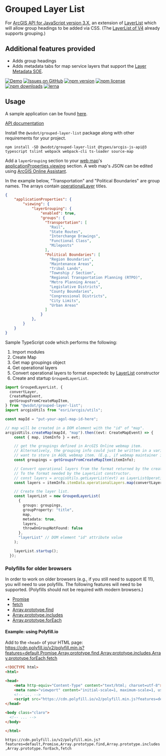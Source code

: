 # Grouped Layer List

For [ArcGIS API for JavaScript version 3.X], an extension of [LayerList] which will allow group headings to be added via CSS. (The [LayerList of V4][layerlistv4] already supports grouping.)

## Additional features provided

- Adds group headings
- Adds metadata tabs for map service layers that support the [Layer Metadata SOE].

[![Demo](https://img.shields.io/badge/Pages-demo-blue.svg?logo=github&longCache=true)][demo]
[![Issues on GitHub](https://img.shields.io/github/issues/wsdot-gis/grouped-layer-list.svg?style=flat-square)](https://github.com/wsdot-gis/grouped-layer-list/issues)
[![npm version](https://img.shields.io/npm/v/@wsdot/grouped-layer-list.svg?style=flat-square)][package]
[![npm license](https://img.shields.io/npm/l/@wsdot/grouped-layer-list.svg?style=flat-square)][package]
[![npm downloads](https://img.shields.io/npm/dm/@wsdot/grouped-layer-list.svg?style=flat-square)][package]
[![lerna](https://img.shields.io/badge/maintained%20with-lerna-cc00ff.svg)](https://lernajs.io/)

## Usage

A sample application can be found [here](https://github.com/WSDOT-GIS/grouped-layer-list/tree/master/packages/demo).

[API documentation](./docs/README.md)

Install the `@wsdot/grouped-layer-list` package along with other requirements for your project.

```console
npm install -SD @wsdot/grouped-layer-list @types/arcgis-js-api@3 typescript tslint webpack webpack-cli ts-loader source-map
```

Add a `layerGrouping` section to your [web map]'s [applicationProperties.viewing] section. A web map's JSON can be edited using [ArcGIS Online Assistant].

In the example below, "Transportation" and "Political Boundaries" are group names. The arrays contain [operationalLayer] titles.

```json
{
    "applicationProperties": {
        "viewing": {
            "layerGrouping": {
                "enabled": true,
                "groups": {
                  "Transportation": [
                    "Rail",
                    "State Routes",
                    "Interchange Drawings",
                    "Functional Class",
                    "Mileposts"
                  ],
                  "Political Boundaries": [
                    "Region Boundaries",
                    "Maintenance Areas",
                    "Tribal Lands",
                    "Township / Section",
                    "Regional Transportation Planning (RTPO)",
                    "Metro Planning Areas",
                    "Legislative Districts",
                    "County Boundaries",
                    "Congressional Districts",
                    "City Limits",
                    "Urban Areas"
                  ]
                }
            },
        }
    }
}
```

Sample TypeScript code which performs the following:

1. Import modules
2. Create Map
3. Get map groupings object
4. Get operational layers
5. Convert operational layers to format expectedc by [LayerList] constructor
6. Create and startup `GroupedLayerList`.

```typescript
import GroupedLayerList, {
  convertLayer,
  CreateMapEvent,
  getGroupsFromCreateMapItem,
} from "@wsdot/grouped-layer-list";
import arcgisUtils from "esri/arcgis/utils";

const mapId = "put-your-agol-map-id-here";

// map will be created in a DOM element with the "id" of "map".
arcgisUtils.createMap(mapId, "map").then((evt: CreateMapEvent) => {
    const { map, itemInfo } = evt;

    // get the groupings defined in ArcGIS Online webmap item.
    // Alternatively, the grouping info could just be written in a variable if you don't
    // want to store in AGOL webmap item. (E.g., if webmap maintainer isn't comfortable editing item's JSON.)
    const groupings = getGroupsFromCreateMapItem(itemInfo);

    // Convert operational layers from the format returned by the createMap function
    // To the format needed by the LayerList constructor.
    // const layers = arcgisUtils.getLayerList(evt) as LayerListOperationalLayer[];
    const layers = itemInfo.itemData.operationalLayers.map(convertLayer);

    // Create the layer list.
    const layerList = new GroupedLayerList(
      {
        groups: groupings,
        groupProperty: "title",
        map,
        metadata: true,
        layers,
        throwOnGroupNotFound: false
      },
      "layerList" // DOM element "id" attribute value
    );

    layerList.startup();
  });
```

### Polyfills for older browsers

In order to work on older browsers (e.g., if you still need to support IE 11), you will need to use polyfills. The following features will need to be supported. (Polyfills should not be required with modern browsers.)

* [Promise](https://caniuse.com/#feat=promises)
* [fetch](https://caniuse.com/#feat=fetch)
* [Array.prototype.find](https://caniuse.com/#feat=array-find)
* [Array.prototype.includes](https://caniuse.com/#feat=array-includes)
* [Array.prototype.forEach](https://kangax.github.io/compat-table/es5/#test-Array.prototype.forEach)

#### Example: using Polyfill.io

Add to the `<head>` of your HTML page: https://cdn.polyfill.io/v2/polyfill.min.js?features=default,Promise,Array.prototype.find,Array.prototype.includes,Array.prototype.forEach,fetch

```html
<!DOCTYPE html>
<html>

<head>
    <meta http-equiv="Content-Type" content="text/html; charset=utf-8">
    <meta name="viewport" content="initial-scale=1, maximum-scale=1, user-scalable=no">
    <!-- ... -->
    <script src="https://cdn.polyfill.io/v2/polyfill.min.js?features=default,Promise,Array.prototype.find,Array.prototype.includes,Array.prototype.forEach,fetch"></script>
</head>

<body class="claro">
  <!-- ... -->
</body>

</html>
```
`https://cdn.polyfill.io/v2/polyfill.min.js?features=default,Promise,Array.prototype.find,Array.prototype.includes,Array.prototype.forEach,fetch`


[arcgis api for javascript version 3.x]: https://developers.arcgis.com/javascript/3
[applicationProperties.viewing]:https://developers.arcgis.com/web-map-specification/objects/viewing/
[demo]:https://wsdot-gis.github.io/grouped-layer-list
[layer metadata soe]: https://github.com/WSDOT-GIS/LayerMetadataSoe
[layerlist]: https://developers.arcgis.com/javascript/3/jsapi/layerlist-amd.html
[layerlistv4]: https://developers.arcgis.com/javascript/latest/api-reference/esri-widgets-LayerList.html
[operationalLayer]:https://developers.arcgis.com/web-map-specification/objects/operationalLayers/
[package]:https://www.npmjs.org/package/@wsdot/grouped-layer-list
[web map]:https://developers.arcgis.com/web-map-specification/
[ArcGIS Online Assistant]:https://ago-assistant.esri.com/